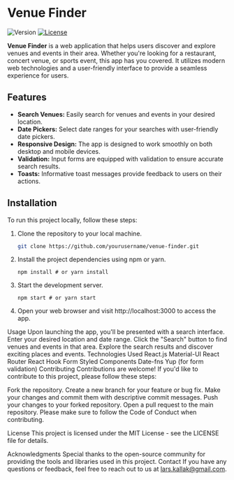 # Venue Finder

![Version](https://img.shields.io/badge/version-0.1.0-blue.svg)
[![License](https://img.shields.io/badge/license-MIT-green.svg)](LICENSE)

**Venue Finder** is a web application that helps users discover and explore venues and events in their area. Whether you're looking for a restaurant, concert venue, or sports event, this app has you covered. It utilizes modern web technologies and a user-friendly interface to provide a seamless experience for users.

## Features

- **Search Venues:** Easily search for venues and events in your desired location.
- **Date Pickers:** Select date ranges for your searches with user-friendly date pickers.
- **Responsive Design:** The app is designed to work smoothly on both desktop and mobile devices.
- **Validation:** Input forms are equipped with validation to ensure accurate search results.
- **Toasts:** Informative toast messages provide feedback to users on their actions.

## Installation

To run this project locally, follow these steps:

1. Clone the repository to your local machine.

   ```bash
   git clone https://github.com/yourusername/venue-finder.git
   ```

2. Install the project dependencies using npm or yarn.

   `npm install # or yarn install`

3. Start the development server.

   `npm start # or yarn start`

4. Open your web browser and visit http://localhost:3000 to access the app.

Usage
Upon launching the app, you'll be presented with a search interface.
Enter your desired location and date range.
Click the "Search" button to find venues and events in that area.
Explore the search results and discover exciting places and events.
Technologies Used
React.js
Material-UI
React Router
React Hook Form
Styled Components
Date-fns
Yup (for form validation)
Contributing
Contributions are welcome! If you'd like to contribute to this project, please follow these steps:

Fork the repository.
Create a new branch for your feature or bug fix.
Make your changes and commit them with descriptive commit messages.
Push your changes to your forked repository.
Open a pull request to the main repository.
Please make sure to follow the Code of Conduct when contributing.

License
This project is licensed under the MIT License - see the LICENSE file for details.

Acknowledgments
Special thanks to the open-source community for providing the tools and libraries used in this project.
Contact
If you have any questions or feedback, feel free to reach out to us at lars.kallak@gmail.com.
